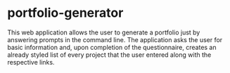 # portfolio-generator

This web application allows the user to generate a portfolio just by answering prompts in the command line.
The application asks the user for basic information and, upon completion of the questionnaire, 
creates an already styled list of every project that the user entered along with the respective links.

